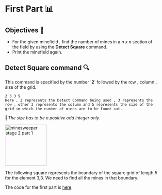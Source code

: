 # First Part  📊

## Objectives 🧮
* For the given minefield , find the number of mines in a *n x n* section of the field by using the **Detect Square** command.
* Print the minefield again.

## Detect Square command 🔍
This command is specified by the number '**2**' followed by the row , column , size of the grid.
 ```
 2 3 3 5
 Here , 2 represents the Detect Command being used , 3 represents the row , other 3 represents the column and 5 represents the size of the grid in which the number of mines are to be found out.
 ```

 🔴*The size has to be a positive odd integer only.*
 
 
 
 
<img width="136" alt="minesweeper stage 2 part 1" src="https://user-images.githubusercontent.com/74143496/137595603-ef9249da-9f9f-414a-a3d8-c09e1f1de57e.png">

The following square represents the boundary of the square grid of length 5 for the element 3,3.
We need to find all the mines in that boundary.

The code for the first part is [here](https://github.com/cleanhand/phase-1-kartikjain2001/blob/main/Minesweeper/Stage%20-%202.c)
  
